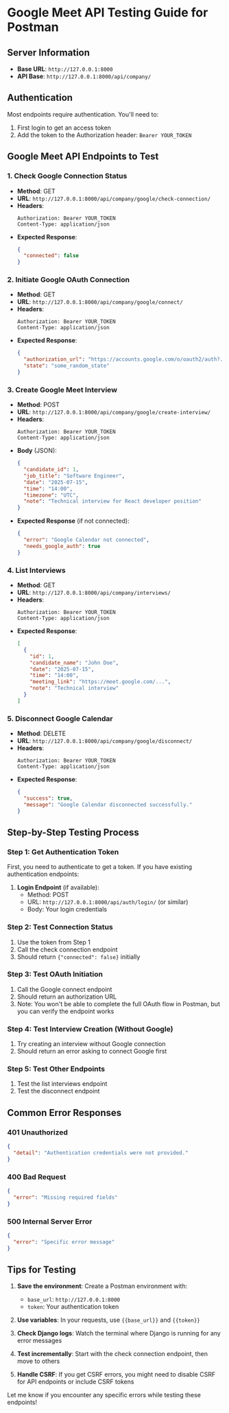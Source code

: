 # Google Meet API Testing Guide for Postman

## Server Information
- **Base URL**: `http://127.0.0.1:8000`
- **API Base**: `http://127.0.0.1:8000/api/company/`

## Authentication
Most endpoints require authentication. You'll need to:
1. First login to get an access token
2. Add the token to the Authorization header: `Bearer YOUR_TOKEN`

## Google Meet API Endpoints to Test

### 1. Check Google Connection Status
- **Method**: GET
- **URL**: `http://127.0.0.1:8000/api/company/google/check-connection/`
- **Headers**: 
  ```
  Authorization: Bearer YOUR_TOKEN
  Content-Type: application/json
  ```
- **Expected Response**:
  ```json
  {
    "connected": false
  }
  ```

### 2. Initiate Google OAuth Connection
- **Method**: GET
- **URL**: `http://127.0.0.1:8000/api/company/google/connect/`
- **Headers**: 
  ```
  Authorization: Bearer YOUR_TOKEN
  Content-Type: application/json
  ```
- **Expected Response**:
  ```json
  {
    "authorization_url": "https://accounts.google.com/o/oauth2/auth?...",
    "state": "some_random_state"
  }
  ```

### 3. Create Google Meet Interview
- **Method**: POST
- **URL**: `http://127.0.0.1:8000/api/company/google/create-interview/`
- **Headers**: 
  ```
  Authorization: Bearer YOUR_TOKEN
  Content-Type: application/json
  ```
- **Body** (JSON):
  ```json
  {
    "candidate_id": 1,
    "job_title": "Software Engineer",
    "date": "2025-07-15",
    "time": "14:00",
    "timezone": "UTC",
    "note": "Technical interview for React developer position"
  }
  ```
- **Expected Response** (if not connected):
  ```json
  {
    "error": "Google Calendar not connected",
    "needs_google_auth": true
  }
  ```

### 4. List Interviews
- **Method**: GET
- **URL**: `http://127.0.0.1:8000/api/company/interviews/`
- **Headers**: 
  ```
  Authorization: Bearer YOUR_TOKEN
  Content-Type: application/json
  ```
- **Expected Response**:
  ```json
  [
    {
      "id": 1,
      "candidate_name": "John Doe",
      "date": "2025-07-15",
      "time": "14:00",
      "meeting_link": "https://meet.google.com/...",
      "note": "Technical interview"
    }
  ]
  ```

### 5. Disconnect Google Calendar
- **Method**: DELETE
- **URL**: `http://127.0.0.1:8000/api/company/google/disconnect/`
- **Headers**: 
  ```
  Authorization: Bearer YOUR_TOKEN
  Content-Type: application/json
  ```
- **Expected Response**:
  ```json
  {
    "success": true,
    "message": "Google Calendar disconnected successfully."
  }
  ```

## Step-by-Step Testing Process

### Step 1: Get Authentication Token
First, you need to authenticate to get a token. If you have existing authentication endpoints:

1. **Login Endpoint** (if available):
   - Method: POST
   - URL: `http://127.0.0.1:8000/api/auth/login/` (or similar)
   - Body: Your login credentials

### Step 2: Test Connection Status
1. Use the token from Step 1
2. Call the check connection endpoint
3. Should return `{"connected": false}` initially

### Step 3: Test OAuth Initiation
1. Call the Google connect endpoint
2. Should return an authorization URL
3. Note: You won't be able to complete the full OAuth flow in Postman, but you can verify the endpoint works

### Step 4: Test Interview Creation (Without Google)
1. Try creating an interview without Google connection
2. Should return an error asking to connect Google first

### Step 5: Test Other Endpoints
1. Test the list interviews endpoint
2. Test the disconnect endpoint

## Common Error Responses

### 401 Unauthorized
```json
{
  "detail": "Authentication credentials were not provided."
}
```

### 400 Bad Request
```json
{
  "error": "Missing required fields"
}
```

### 500 Internal Server Error
```json
{
  "error": "Specific error message"
}
```

## Tips for Testing

1. **Save the environment**: Create a Postman environment with:
   - `base_url`: `http://127.0.0.1:8000`
   - `token`: Your authentication token

2. **Use variables**: In your requests, use `{{base_url}}` and `{{token}}`

3. **Check Django logs**: Watch the terminal where Django is running for any error messages

4. **Test incrementally**: Start with the check connection endpoint, then move to others

5. **Handle CSRF**: If you get CSRF errors, you might need to disable CSRF for API endpoints or include CSRF tokens

Let me know if you encounter any specific errors while testing these endpoints!
